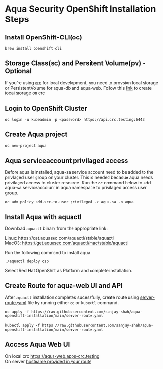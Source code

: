 # Aqua Security OpenShift Installation Steps

## Install OpenShift-CLI(oc)

`brew install openshift-cli`

## Storage Class(sc) and Persitent Volume(pv) - Optional

If you're using [crc](https://developers.redhat.com/products/codeready-containers/download/) for local development, you need to provsion local storage or PersistentVolume for aqua-db and aqua-web.
Follow this [link](https://github.com/code-ready/crc/wiki/Dynamic-volume-provisioning) to create local storage on crc

## Login to OpenShift Cluster

`oc login -u kubeadmin -p <password> https://api.crc.testing:6443`

## Create Aqua project

`oc new-project aqua`

## Aqua serviceaccount privilaged access
Before aqua is installed, aqua-sa service account need to be added to the privlaged user group on your cluster. This is needed becasue aqua needs privilaged access to cluster resource. Run the `oc` command below to add aqua-sa serviceaccoiunt in aqua namespace to privilaged access user group.

`oc adm policy add-scc-to-user privileged -z aqua-sa -n aqua`

## Install Aqua with aquactl

Download `aquactl` binary from the appropriate link:

Linux: https://get.aquasec.com/aquactl/stable/aquactl \
MacOS: https://get.aquasec.com/aquactl/mac/stable/aquactl
    
Run the following command to install aqua. 

`./aquactl deploy csp`

Select Red Hat OpenShift as Platform and complete installation.

## Create Route for aqua-web UI and API

After `aquactl` installation completes sucessfully, create route using [server-route.yaml](server-route.yaml) file by running either `oc` or `kubectl` command.

`oc apply -f https://raw.githubusercontent.com/sanjay-shah/aqua-openshift-installation/main/server-route.yaml` \
\
`kubectl apply -f https://raw.githubusercontent.com/sanjay-shah/aqua-openshift-installation/main/server-route.yaml`

## Access Aqua Web UI

On local crc https://aqua-web.apps-crc.testing \
On server [hostname provided in your route](https://github.com/sanjay-shah/aqua-openshift-installation/blob/475417ab053bf55af7e7cdad85e39692fc803890/server-route.yaml#L8)


